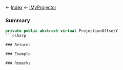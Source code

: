 ← [Index](Api-Index) ← [IMyProjector](Sandbox.ModAPI.Ingame.IMyProjector)

### Summary

```csharp
private public abstract virtual ProjectionOffsetY
```csharp

### Returns

### Example

### Remarks

